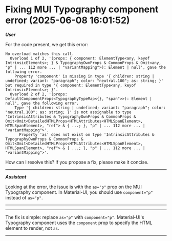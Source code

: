 <!-- Generated by SpecStory -->

# Fixing MUI Typography component error (2025-06-08 16:01:52)

_**User**_

For the code present, we get this error:
```
No overload matches this call.
  Overload 1 of 2, '(props: { component: ElementType<any, keyof IntrinsicElements>; } & TypographyOwnProps & CommonProps & Omit<any, "p" | ... 112 more ... | "variantMapping">): Element | null', gave the following error.
    Property 'component' is missing in type '{ children: string | undefined; variant: "paragraph"; color: "neutral.100"; as: string; }' but required in type '{ component: ElementType<any, keyof IntrinsicElements>; }'.
  Overload 2 of 2, '(props: DefaultComponentProps<TypographyTypeMap<{}, "span">>): Element | null', gave the following error.
    Type '{ children: string | undefined; variant: "paragraph"; color: "neutral.100"; as: string; }' is not assignable to type 'IntrinsicAttributes & TypographyOwnProps & CommonProps & Omit<Omit<DetailedHTMLProps<HTMLAttributes<HTMLSpanElement>, HTMLSpanElement>, "ref"> & { ...; }, "p" | ... 112 more ... | "variantMapping">'.
      Property 'as' does not exist on type 'IntrinsicAttributes & TypographyOwnProps & CommonProps & Omit<Omit<DetailedHTMLProps<HTMLAttributes<HTMLSpanElement>, HTMLSpanElement>, "ref"> & { ...; }, "p" | ... 112 more ... | "variantMapping">'.
```
How can I resolve this? If you propose a fix, please make it concise.

---

_**Assistant**_

Looking at the error, the issue is with the `as="p"` prop on the MUI Typography component. In Material-UI, you should use `component="p"` instead of `as="p"`.

---



---

The fix is simple: replace `as="p"` with `component="p"`. Material-UI's Typography component uses the `component` prop to specify the HTML element to render, not `as`.

---

